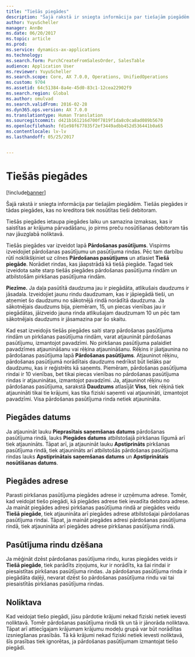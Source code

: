 ```yaml
---
title: "Tiešās piegādes"
description: "Šajā rakstā ir sniegta informācija par tiešajām piegādēm. Tiešās piegādes ir tādas piegādes, kas no kreditora tiek nosūtītas tieši debitoram."
author: YuyuScheller
manager: AnnBe
ms.date: 06/20/2017
ms.topic: article
ms.prod: 
ms.service: dynamics-ax-applications
ms.technology: 
ms.search.form: PurchCreateFromSalesOrder, SalesTable
audience: Application User
ms.reviewer: YuyuScheller
ms.search.scope: Core, AX 7.0.0, Operations, UnifiedOperations
ms.custom: 9704
ms.assetid: 64c51384-8a4e-45d0-83c1-12cea22902f9
ms.search.region: Global
ms.author: omulvad
ms.search.validFrom: 2016-02-28
ms.dyn365.ops.version: AX 7.0.0
ms.translationtype: Human Translation
ms.sourcegitcommit: d421b161216d700f7819f1da8c0ca8ad089b5670
ms.openlocfilehash: fd1e98f677835f2ef3449adbb452d536441b0a65
ms.contentlocale: lv-lv
ms.lasthandoff: 05/25/2017


---
```


# <a name="direct-deliveries"></a>Tiešās piegādes

[!include[banner](../includes/banner.md)]


Šajā rakstā ir sniegta informācija par tiešajām piegādēm. Tiešās piegādes ir tādas piegādes, kas no kreditora tiek nosūtītas tieši debitoram.

Tiešās piegādes ietaupa piegādes laiku un samazina izmaksas, kas ir saistītas ar krājuma pārvadāšanu, jo pirms preču nosūtīšanas debitoram tās nav jāuzglabā noliktavā.  

Tiešās piegādes var izveidot lapā **Pārdošanas pasūtījums**. Vispirms izveidojiet pārdošanas pasūtījumu un pasūtījuma rindas. Pēc tam darbību rūtī noklikšķiniet uz cilnes **Pārdošanas pasūtījums** un atlasiet **Tiešā piegāde**. Norādiet rindas, kas jāapstrādā kā tiešā piegāde. Tagad tiek izveidota saite starp tiešās piegādes pārdošanas pasūtījuma rindām un atbilstošām pirkšanas pasūtījuma rindām.  

**Piezīme.** Ja daļa pasūtītā daudzuma jau ir piegādāta, atlikušais daudzums ir jāsadala. Izveidojiet jaunu rindu daudzumam, kas ir jāpiegādā tieši, un atņemiet šo daudzumu no sākotnējā rindā norādītā daudzuma. Ja sākotnējais daudzums bija, piemēram, 15, un piecas vienības jau ir piegādātas, jāizveido jauna rinda atlikušajam daudzumam 10 un pēc tam sākotnējais daudzums ir jāsamazina par šo skaitu.  

Kad esat izveidojis tiešās piegādes saiti starp pārdošanas pasūtījuma rindām un pirkšanas pasūtījuma rindām, varat atjaunināt pārdošanas pasūtījumu, izmantojot pavadzīmi. No pirkšanas pasūtījuma palaidiet pavadzīmes atjaunināšanu vai rēķina atjaunināšanu. Rēķins ir jāatjaunina no pārdošanas pasūtījuma lapā **Pārdošanas pasūtījums**. Atjauninot rēķinu, pārdošanas pasūtījumā norādītais daudzums nedrīkst būt lielāks par daudzumu, kas ir reģistrēts kā saņemts. Piemēram, pārdošanas pasūtījuma rindai ir 10 vienības, bet tikai piecas vienības no pārdošanas pasūtījuma rindas ir atjauninātas, izmantojot pavadzīmi. Ja, atjauninot rēķinu no pārdošanas pasūtījuma, sarakstā **Daudzums** atlasījāt **Viss**, tiek rēķinā tiek atjaunināti tikai tie krājumi, kas tika fiziski saņemti vai atjaunināti, izmantojot pavadzīmi. Visa pārdošanas pasūtījuma rinda netiek atjaunināta.

## <a name="delivery-date"></a>Piegādes datums
Ja atjaunināt lauku **Pieprasītais saņemšanas datums** pārdošanas pasūtījuma rindā, lauks **Piegādes datums** atbilstošajā pirkšanas līgumā arī tiek atjaunināts. Tāpat arī, ja atjaunināt lauku **Apstiprināts** pirkšanas pasūtījuma rindā, tiek atjaunināts arī atbilstošās pārdošanas pasūtījuma rindas lauks **Apstiprinātais saņemšanas datums** un **Apstiprinātais nosūtīšanas datums**.

## <a name="delivery-address"></a>Piegādes adrese
Parasti pirkšanas pasūtījuma piegādes adrese ir uzņēmuma adrese. Tomēr, kad veidojat tiešo piegādi, kā piegādes adrese tiek ievadīta debitora adrese. Ja maināt piegādes adresi pirkšanas pasūtījuma rindā ar piegādes veidu **Tiešā piegāde**, tiek atjaunināta arī piegādes adrese atbilstošajai pārdošanas pasūtījuma rindai. Tāpat, ja maināt piegādes adresi pārdošanas pasūtījuma rindā, tiek atjaunināta arī piegādes adrese pirkšanas pasūtījuma rindā.

## <a name="deleting-order-lines"></a>Pasūtījuma rindu dzēšana
Ja mēģināt dzēst pārdošanas pasūtījuma rindu, kuras piegādes veids ir **Tiešā piegāde**, tiek parādīts ziņojums, kur ir norādīts, ka šai rindai ir piesaistītas pirkšanas pasūtījuma rindas. Ja pārdošanas pasūtījuma rinda ir piegādāta daļēji, nevarat dzēst šo pārdošanas pasūtījuma rindu vai tai piesaistītās pirkšanas pasūtījuma rindas.

## <a name="warehouse"></a>Noliktava
Kad veidojat tiešo piegādi, jūsu pārdotie krājumi nekad fiziski netiek ievesti noliktavā. Tomēr pārdošanas pasūtījuma rindā tik un tā ir jānorāda noliktava. Tāpat arī attiecīgajam krājumam krājumu modeļu grupā var būt norādītas izsniegšanas prasībās. Tā kā krājumi nekad fiziski netiek ievesti noliktavā, šīs prasības tiek ignorētas, ja pārdošanas pasūtījumam izmantojat tiešo piegādi.




